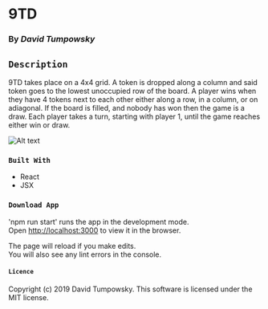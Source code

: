 # 9TD

### By _**David Tumpowsky**_

## `Description`

9TD takes place on a 4x4 grid. A token is dropped along a column and said token goes to the lowest unoccupied row of the board. A player wins when they have 4 tokens next to each other either along a row, in a column, or on adiagonal. If the board is filled, and nobody has won then the game is a draw. Each player takes a turn, starting with player 1, until the game reaches either win or draw.

![Alt text](../public/9TD.png "Example")

### `Built With`

* React
* JSX

### `Download App`

'npm run start' runs the app in the development mode.<br>
Open [http://localhost:3000](http://localhost:3000) to view it in the browser.

The page will reload if you make edits.<br>
You will also see any lint errors in the console.

#### `Licence`

Copyright (c) 2019 David Tumpowsky. This software is licensed under the MIT license.
